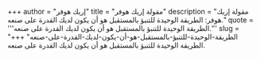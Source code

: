 +++
author = "إريك هوفر"
title = "مقولة إريك هوفر"
description = "مقولة إريك هوفر: الطريقة الوحيدة للتنبؤ بالمستقبل هو أن يكون لديك القدرة على صنعه."
quote = '''الطريقة الوحيدة للتنبؤ بالمستقبل هو أن يكون لديك القدرة على صنعه.''' 
slug = "الطريقة-الوحيدة-للتنبؤ-بالمستقبل-هو-أن-يكون-لديك-القدرة-على-صنعه"
+++
الطريقة الوحيدة للتنبؤ بالمستقبل هو أن يكون لديك القدرة على صنعه.
